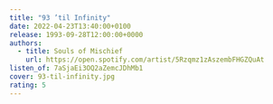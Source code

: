 ```yaml
---
title: "93 ’til Infinity"
date: 2022-04-23T13:40:00+0100
release: 1993-09-28T12:00:00+0000
authors:
  - title: Souls of Mischief
    url: https://open.spotify.com/artist/5Rzqmz1zAszembFHGZQuAt
listen_of: 7aSjaEi3OQ2aZemcJDhMb1
cover: 93-til-infinity.jpg
rating: 5
---
```

